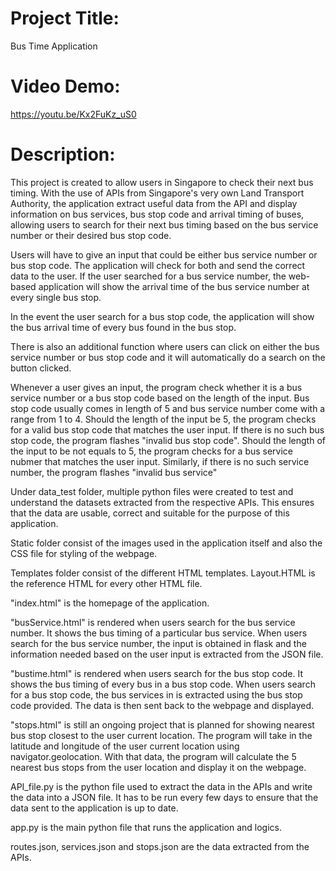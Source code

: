# Project Title:
Bus Time Application

# Video Demo:
https://youtu.be/Kx2FuKz_uS0

# Description:
This project is created to allow users in Singapore to check their next bus timing. With the use of APIs from Singapore's very own Land Transport Authority, the application extract useful data from the API and display information on bus services, bus stop code and arrival timing of buses, allowing users to search for their next bus timing based on the bus service number or their desired bus stop code.

Users will have to give an input that could be either bus service number or bus stop code. The application will check for both and send the correct data to the user. If the user searched for a bus service number, the web-based application will show the arrival time of the bus service number at every single bus stop.

In the event the user search for a bus stop code, the application will show the bus arrival time of every bus found in the bus stop.

There is also an additional function where users can click on either the bus service number or bus stop code and it will automatically do a search on the button clicked.

Whenever a user gives an input, the program check whether it is a bus service number or a bus stop code based on the length of the input. Bus stop code usually comes in length of 5 and bus service number come with a range from 1 to 4. Should the length of the input be 5, the program checks for a valid bus stop code that matches the user input. If there is no such bus stop code, the program flashes "invalid bus stop code". Should the length of the input to be not equals to 5, the program checks for a bus service nubmer that matches the user input. Similarly, if there is no such service number, the program flashes "invalid bus service"

Under data_test folder, multiple python files were created to test and understand the datasets extracted from the respective APIs. This ensures that the data are usable, correct and suitable for the purpose of this application.

Static folder consist of the images used in the application itself and also the CSS file for styling of the webpage.

Templates folder consist of the different HTML templates. Layout.HTML is the reference HTML for every other HTML file.

"index.html" is the homepage of the application.

"busService.html" is rendered when users search for the bus service number. It shows the bus timing of a particular bus service. When users search for the bus service number, the input is obtained in flask and the information needed based on the user input is extracted from the JSON file.

"bustime.html" is rendered when users search for the bus stop code. It shows the bus timing of every bus in a bus stop code. When users search for a bus stop code, the bus services in is extracted using the bus stop code provided. The data is then sent back to the webpage and displayed.

"stops.html" is still an ongoing project that is planned for showing nearest bus stop closest to the user current location. The program will take in the latitude and longitude of the user current location using navigator.geolocation. With that data, the program will calculate the 5 nearest bus stops from the user location and display it on the webpage.

API_file.py is the python file used to extract the data in the APIs and write the data into a JSON file. It has to be run every few days to ensure that the data sent to the application is up to date.

app.py is the main python file that runs the application and logics.

routes.json, services.json and stops.json are the data extracted from the APIs.
